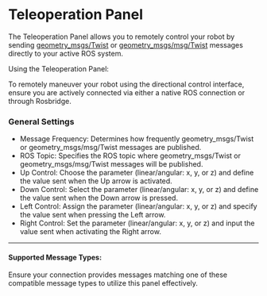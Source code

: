 # Teleoperation Panel

The Teleoperation Panel allows you to remotely control your robot by sending [geometry\_msgs/Twist](https://docs.ros.org/en/api/geometry_msgs/html/msg/Twist.html) or [geometry\_msgs/msg/Twist](https://github.com/ros2/common_interfaces/blob/master/geometry_msgs/msg/Twist.msg) messages directly to your active ROS system.

Using the Teleoperation Panel:

To remotely maneuver your robot using the directional control interface, ensure you are actively connected via either a native ROS connection or through Rosbridge.

### General Settings

* Message Frequency: Determines how frequently geometry\_msgs/Twist or geometry\_msgs/msg/Twist messages are published.
* ROS Topic: Specifies the ROS topic where geometry\_msgs/Twist or geometry\_msgs/msg/Twist messages will be published.
* Up Control: Choose the parameter (linear/angular: x, y, or z) and define the value sent when the Up arrow is activated.
* Down Control: Select the parameter (linear/angular: x, y, or z) and define the value sent when the Down arrow is pressed.
* Left Control: Assign the parameter (linear/angular: x, y, or z) and specify the value sent when pressing the Left arrow.
* Right Control: Set the parameter (linear/angular: x, y, or z) and input the value sent when activating the Right arrow.

---
#### Supported Message Types:

Ensure your connection provides messages matching one of these compatible message types to utilize this panel effectively.
